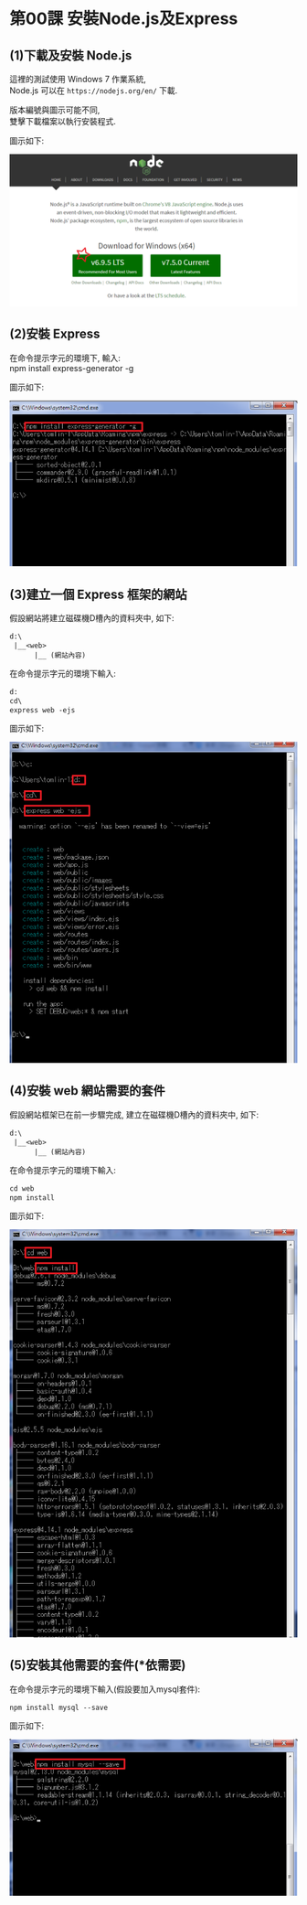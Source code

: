 # 第00課 安裝Node.js及Express

## (1)下載及安裝 Node.js

這裡的測試使用 Windows 7 作業系統,<br>
Node.js 可以在 `https://nodejs.org/en/` 下載. <p>
版本編號與圖示可能不同,<br>
雙擊下載檔案以執行安裝程式. <p>
圖示如下:<p>
![GitHub Logo](/images/f00_1.png)


## (2)安裝 Express

在命令提示字元的環境下, 輸入:<br>
npm install express-generator -g<p>
圖示如下:<p>
![GitHub Logo](/images/f00_2.png)


## (3)建立一個 Express 框架的網站

假設網站將建立磁碟機D槽內的<web>資料夾中, 如下:

```
d:\
 |__<web>  
      |__ (網站內容)
```

在命令提示字元的環境下輸入:<br>
```
d:
cd\
express web -ejs
```
圖示如下:<p>
![GitHub Logo](/images/f00_3.png)



## (4)安裝 web 網站需要的套件

假設網站框架已在前一步驟完成, 建立在磁碟機D槽內的<web>資料夾中, 如下:

```
d:\
 |__<web>  
      |__ (網站內容)
```

在命令提示字元的環境下輸入:<br>
```
cd web
npm install
```
圖示如下:<p>
![GitHub Logo](/images/f00_4.png)



## (5)安裝其他需要的套件(*依需要)

在命令提示字元的環境下輸入(假設要加入mysql套件):<br>
```
npm install mysql --save
```
圖示如下:<p>
![GitHub Logo](/images/f00_5.png)

